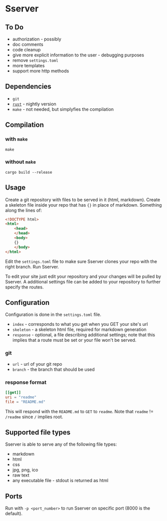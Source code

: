 # Sserver

## To Do
+ authorization - possibly
+ doc comments
+ code cleanup
+ give more explicit information to the user - debugging purposes
+ remove `settings.toml`
+ more templates
+ support more http methods

## Dependencies
+ `git`
+ [`rust`](https://www.rust-lang.org/tools/install) - nightly version
+ `make` - not needed, but simplyfies the compilation

## Compilation
### with `make`
```shell
make
```
### without `make`
```shell
cargo build --release
```

## Usage
Create a git repository with files to be served in it (html, markdown).
Create a skeleton file inside your repo that has `{}` in place of markdown.
Something along the lines of:
```html
<!DOCTYPE html>
<html>
	<head>
	</head>
	<body>
	{}
	</body>
</html>
```
Edit the `settings.toml` file to make sure Sserver clones your repo with the right branch.
Run Sserver.

To edit your site just edit your repository and your changes will be pulled by Sserver.
A additional settings file can be added to your repository to further specify the routes.

## Configuration
Configuration is done in the `settings.toml` file.
+ `index` - corresponds to what you get when you GET your site's url
+ `skeleton` - a skeleton html file, required for markdown generation
+ `response` - optional, a file describing additional settings; note that this implies that a route must be set or your file won't be served.
### git
+ `url` - url of your git repo
+ `branch` - the branch that should be used
### response format
```toml
[[get]]
uri = "readme"
file = "README.md"
```
This will respond with the `README.md` to `GET` to `readme`.
Note that `readme` != `/readme` since `/` implies root.

## Supported file types
Sserver is able to serve any of the following file types:
+ markdown
+ html
+ css
+ jpg, png, ico
+ raw text
+ any executable file - stdout is returned as html

## Ports
Run with `-p <port_number>` to run Sserver on specific port (8000 is the default).
